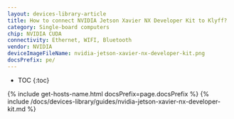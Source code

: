 ```yaml
---
layout: devices-library-article
title: How to connect NVIDIA Jetson Xavier NX Developer Kit to Klyff?
category: Single-board computers
chip: NVIDIA CUDA
connectivity: Ethernet, WIFI, Bluetooth
vendor: NVIDIA
deviceImageFileName: nvidia-jetson-xavier-nx-developer-kit.png
docsPrefix: pe/
---
```



* TOC
{:toc}

{% include get-hosts-name.html docsPrefix=page.docsPrefix %}
{% include /docs/devices-library/guides/nvidia-jetson-xavier-nx-developer-kit.md %}